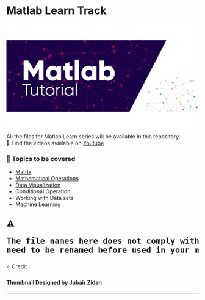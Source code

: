 # Matlab Learn Track
![Matlab Tutorial TM ; Designed by J Zidan](Assets/Slide15.PNG)
All the files for Matlab Learn series will be available in this repository. <br>
🎥 Find the videos available on [Youtube](https://www.youtube.com/playlist?list=PLZFNStB2gWcFqqNk8KSL69mY5y4Hl7g5Q)

### :scroll: Topics to be covered
* [Matrix](https://github.com/Iftu119/Matlab-Learn-Track/tree/main/1.Handling%20Matrix)
* [Mathematical Operations](https://github.com/Iftu119/Matlab-Learn-Track/tree/main/2.Mathematical%20Operations)
* [Data Visualization](https://github.com/Iftu119/Matlab-Learn-Track/tree/main/3.%20Data%20Visualization)
* Conditional Operation
* Working with Data sets
* Machine Learning

⚠️ <pre>The file names here does not comply with Matlab standards. They need to be renamed before used in your machine.
---
⭐ Credit : <br>
#### Thumbnail Designed by [Jubair Zidan](https://www.behance.net/jubairzidan99)
----
